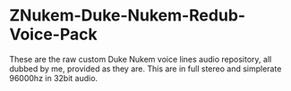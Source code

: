 # ZNukem-Duke-Nukem-Redub-Voice-Pack
These are the raw custom Duke Nukem voice lines audio repository, all dubbed by me, provided as they are. 
This are in full stereo and simplerate 96000hz in 32bit audio.
